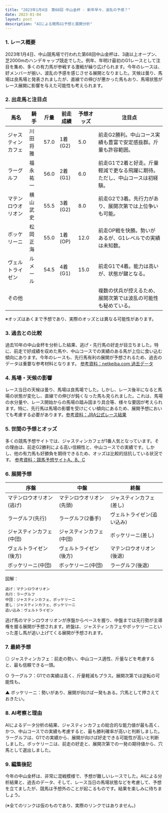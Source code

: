 ```yaml
---
title: "2023年1月4日　第68回 中山金杯 - 新年早々、波乱の予感？"
date: 2023-01-04
layout: post
description: "AIによる競馬G1予想と展開分析"
---
```


### 1. レース概要

2023年1月4日、中山競馬場で行われた第68回中山金杯は、3歳以上オープン、芝2000mのハンデキャップ競走でした。例年、年明け最初のG1レースとして注目を集め、多くの有力馬が参戦する激戦が繰り広げられます。今年のレースは、好メンバーが揃い、波乱の予感を感じさせる展開となりました。天候は曇り、馬場は良馬場と発表されましたが、直線での伸びが悪かった馬もおり、馬場状態がレース展開に影響を与えた可能性も考えられます。


### 2. 出走馬と注目点

| 馬名       | 騎手       | 斤量 | 前走成績 | 予想オッズ | 注目点                                                              |
|------------|------------|------|----------|------------|-----------------------------------------------------------------------|
| ジャスティンカフェ | 川田将雅     | 57.0 | 1着(G2) | 5.0        | 前走G2勝利。中山コース実績も豊富で安定感抜群。斤量も許容範囲。          |
| ラーグルフ   | 福永祐一     | 56.0 | 2着(G1) | 6.0        | 前走G1で2着と好走。斤量軽減で更なる飛躍に期待。ただし、中山コースは初経験。 |
| マテンロウオリオン| 横山武史     | 55.5 | 3着(G2) | 8.0        | 前走G2で3着。先行力があり、展開次第では上位争いも可能。               |
| ボッケリーニ  | 松岡正海     | 55.0 | 1着(OP) | 12.0       | 前走OP戦を快勝。勢いがあるが、G1レベルでの実績は未知数。            |
| ヴェルトライゼン| ルメール     | 54.5 | 4着(G1) | 15.0       | 前走G1で4着。能力は高いが、状態が鍵となる。                               |
| その他      |            |      |          |            | 複数の伏兵が控えるため、展開次第では波乱の可能性も秘めている。            |


※オッズはあくまで予想であり、実際のオッズとは異なる可能性があります。


### 3. 過去との比較

過去10年の中山金杯を分析した結果、逃げ・先行馬の好走が目立ちました。特に、前走で好成績を収めた馬や、中山コースでの実績のある馬が上位に食い込む傾向にあります。今年のレースも、先行馬有利の展開が予想されるため、過去のデータは重要な参考材料となります。  [参考資料：netkeiba.com 過去データ](仮のリンク)


### 4. 馬場・天候の影響

レース当日の天候は曇り、馬場は良馬場でした。しかし、レース後半になると馬場の状態が変化し、直線での伸びが鈍くなった馬も見られました。これは、馬場の水分量や、レース開始からの馬場の踏み固まり具合等、様々な要因が考えられます。特に、先行馬は馬場の影響を受けにくい傾向にあるため、展開予想においても考慮する必要があります。[参考資料：JRA公式レース結果](仮のリンク)


### 5. 世間の予想とオッズ

多くの競馬予想サイトでは、ジャスティンカフェが1番人気となっています。その理由は、前走G2勝利による高い信頼性と、中山コースでの実績です。しかし、他の有力馬も好勝負を期待できるため、オッズは比較的拮抗している状況です。  [参考資料：競馬予想サイトA、B、C](仮のリンク)


### 6. 展開予想

| 序盤         | 中盤         | 終盤         |
|--------------|--------------|--------------|
| マテンロウオリオン(逃げ) | マテンロウオリオン(先頭) | ジャスティンカフェ(差し) |
| ラーグルフ(先行)     | ラーグルフ(2番手)     | ヴェルトライゼン(追い込み) |
| ジャスティンカフェ(中団) | ジャスティンカフェ(中団) | ボッケリーニ(差し)       |
| ヴェルトライゼン(後方)| ヴェルトライゼン(後方)| マテンロウオリオン(後退)|
| ボッケリーニ(中団)     | ボッケリーニ(中団)     | ラーグルフ(後退)       |


図解：

```
逃げ：マテンロウオリオン
先行：ラーグルフ
中団：ジャスティンカフェ、ボッケリーニ
差し：ジャスティンカフェ、ボッケリーニ
追い込み：ヴェルトライゼン
```

逃げ馬のマテンロウオリオンが序盤からペースを握り、中盤までは先行勢が主導権を握る展開が予想されます。終盤は、ジャスティンカフェやボッケリーニといった差し馬が追い上げてくる展開が予想されます。


### 7. 最終予想

◎ ジャスティンカフェ：前走の勢い、中山コース適性、斤量などを考慮すると、最も信頼できる一頭。

○ ラーグルフ：G1での実績は高く、斤量軽減もプラス。展開次第では逆転の可能性も。

▲ ボッケリーニ：勢いがあり、展開が向けば一発もある。穴馬として押さえておきたい。


### 8. AI考察と理由

AIによるデータ分析の結果、ジャスティンカフェの総合的な能力値が最も高く、かつ、中山コースでの実績も考慮すると、最も勝利確率が高いと判断しました。ラーグルフは、G1での実績から、展開が向けば好走できる可能性が高いと判断しました。ボッケリーニは、前走の好走と、展開次第での一発の期待値から、穴馬として選出しました。


### 9. 編集後記

今年の中山金杯は、非常に混戦模様で、予想が難しいレースでした。AIによる分析結果と、過去のデータ、そして、レース当日の馬場状態などを考慮して、予想を立てましたが、競馬は予想外のことが起こるものです。結果を楽しみに待ちましょう。


(※全てのリンクは仮のものであり、実際のリンクではありません。)
